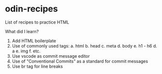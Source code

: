 # odin-recipes
List of recipes to practice HTML

What did I learn?
1. Add HTML boilerplate
2. Use of commonly used tags:
    a. html
    b. head
    c. meta
    d. body
    e. h1 - h6
    d. a
    e. img
    f. etc.
3. Use vscode as commit message editor
4. Use of "Conventional Commits" as a standard for commit messages
5. Use br tag for line breaks